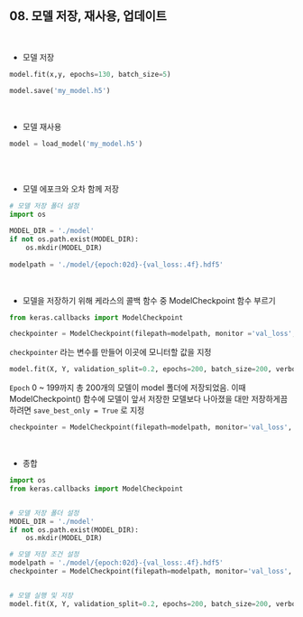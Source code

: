 ## 08. 모델 저장, 재사용, 업데이트

<br>

- 모델 저장

```python
model.fit(x,y, epochs=130, batch_size=5)

model.save('my_model.h5')
```

<br>

- 모델 재사용

```python
model = load_model('my_model.h5')
```

<br>

<br>

- 모델 에포크와 오차 함께 저장

```python
# 모델 저장 폴더 설정
import os

MODEL_DIR = './model'
if not os.path.exist(MODEL_DIR):
	os.mkdir(MODEL_DIR)
	
modelpath = './model/{epoch:02d}-{val_loss:.4f}.hdf5'
```

<br>

- 모델을 저장하기 위해 케라스의 콜백 함수 중 ModelCheckpoint 함수 부르기

```python
from keras.callbacks import ModelCheckpoint

checkpointer = ModelCheckpoint(filepath=modelpath, monitor ='val_loss', verbose=1)
```

 `checkpointer` 라는 변수를 만들어 이곳에 모니터할 값을 지정

```python
model.fit(X, Y, validation_split=0.2, epochs=200, batch_size=200, verbose=0, callbacks=[checkpointer])
```

 `Epoch` 0 ~ 199까지 총 200개의 모델이 model 폴더에 저장되었음. 이때 ModelCheckpoint() 함수에 모델이 앞서 저장한 모델보다 나아졌을 대만 저장하게끔 하려면 `save_best_only = True` 로 지정

```python
checkpointer = ModelCheckpoint(filepath=modelpath, monitor='val_loss', verbose=1, save_best_only=True)
```

<br>

- 종합

```python
import os
from keras.callbacks import ModelCheckpoint


# 모델 저장 폴더 설정
MODEL_DIR = './model'
if not os.path.exist(MODEL_DIR):
	os.mkdir(MODEL_DIR)

# 모델 저장 조건 설정
modelpath = './model/{epoch:02d}-{val_loss:.4f}.hdf5'
checkpointer = ModelCheckpoint(filepath=modelpath, monitor='val_loss', verbose=1, save_best_only=True)


# 모델 실행 및 저장
model.fit(X, Y, validation_split=0.2, epochs=200, batch_size=200, verbose=0, callbacks=[checkpointer])
```

